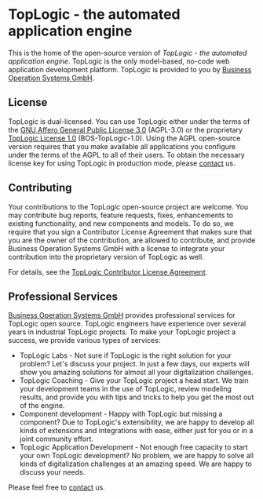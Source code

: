 # TopLogic - the automated application engine

This is the home of the open-source version of _TopLogic - the automated application engine_. TopLogic is the only model-based, no-code web application development platform. TopLogic is provided to you by [Business Operation Systems GmbH](https://top-logic.com/ueber-uns/).

## License

TopLogic is dual-licensed. You can use TopLogic either under the terms of the [GNU Affero General Public License 3.0](/LICENSES/AGPL-3.0-only.txt) (AGPL-3.0) or the proprietary [TopLogic License 1.0](/LICENSES/LicenseRef-BOS-TopLogic-1.0.md) (BOS-TopLogic-1.0). Using the AGPL open-source version requires that you make available all applications you configure under the terms of the AGPL to all of their users. To obtain the necessary license key for using TopLogic in production mode, please [contact](www.top-logic/kontact) us.

## Contributing

Your contributions to the TopLogic open-source project are welcome. You may contribute bug reports, feature requests, fixes, enhancements to existing functionality, and new components and models. To do so, we require that you sign a Contributor License Agreement that makes sure that you are the owner of the contribution, are allowed to contribute, and provide Business Operation Systems GmbH with a license to integrate your contribution into the proprietary version of TopLogic as well.

For details, see the [TopLogic Contributor License Agreement](/CLA.md).

## Professional Services

[Business Operation Systems GmbH](https://top-logic.com) provides professional services for TopLogic open source. TopLogic engineers have experience over several years in industrial TopLogic projects. To make your TopLogic project a success, we provide various types of services:

 * TopLogic Labs - Not sure if TopLogic is the right solution for your problem? Let's discuss your project. In just a few days, our experts will show you amazing solutions for almost all your digitalization challenges.
 * TopLogic Coaching - Give your TopLogic project a head start. We train your development teams in the use of TopLogic, review modeling results, and provide you with tips and tricks to help you get the most out of the engine.
 * Component development - Happy with TopLogic but missing a component? Due to TopLogic's extensibility, we are happy to develop all kinds of extensions and integrations with ease, either just for you or in a joint community effort.
 * TopLogic Application Development - Not enough free capacity to start your own TopLogic development? No problem, we are happy to solve all kinds of digitalization challenges at an amazing speed. We are happy to discuss your needs.

Please feel free to [contact](https://top-logic.com/kontakt/) us.
